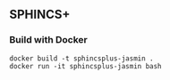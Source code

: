## SPHINCS+

### Build with Docker

```
docker build -t sphincsplus-jasmin . 
docker run -it sphincsplus-jasmin bash
```
